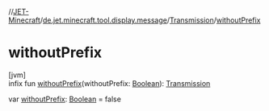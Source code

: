 //[JET-Minecraft](../../../index.md)/[de.jet.minecraft.tool.display.message](../index.md)/[Transmission](index.md)/[withoutPrefix](without-prefix.md)

# withoutPrefix

[jvm]\
infix fun [withoutPrefix](without-prefix.md)(withoutPrefix: [Boolean](https://kotlinlang.org/api/latest/jvm/stdlib/kotlin/-boolean/index.html)): [Transmission](index.md)

var [withoutPrefix](without-prefix.md): [Boolean](https://kotlinlang.org/api/latest/jvm/stdlib/kotlin/-boolean/index.html) = false

